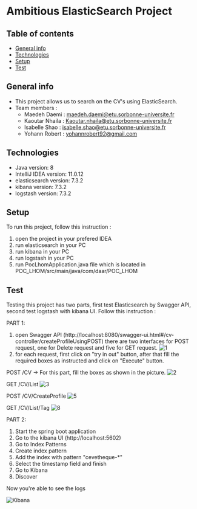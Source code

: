 # Ambitious ElasticSearch Project

## Table of contents
* [General info](#general-info)
* [Technologies](#technologies)
* [Setup](#setup)
* [Test](#test)

## General info
* This project allows us to search on the CV's using ElasticSearch.
* Team members :
   - Maedeh Daemi  :   maedeh.daemi@etu.sorbonne-universite.fr
   - Kaoutar Nhaila :  Kaoutar.nhaila@etu.sorbonne-universite.fr
   - Isabelle Shao   : isabelle.shao@etu.sorbonne-universite.fr
   - Yohann Robert   : yohannrobert92@gmail.com
    
## Technologies
* Java version: 8
* IntelliJ IDEA version: 11.0.12
* elasticsearch version: 7.3.2
* kibana version: 7.3.2
* logstash version: 7.3.2 
    
## Setup
To run this project, follow this instruction :

1. open the project in your prefered IDEA
2. run elasticsearch in your PC
3. run kibana in your PC
4. run logstash in your PC
5. run PocLhomApplication.java file which is located in POC_LHOM/src/main/java/com/daar/POC_LHOM


## Test
Testing this project has two parts, first test Elasticsearch by Swagger API, second test logstash with kibana UI.
Follow this instruction :

PART 1:
1. open Swagger API (http://localhost:8080/swagger-ui.html#/cv-controller/createProfileUsingPOST)
there are two interfaces for POST request, one for Delete request and five for GET request.
![1](https://imgur.com/XnxwxJs.png)
2. for each request, first click on "try in out" button, after that fill the required boxes as instructed and click on "Execute" button.

POST /CV -> For this part, fill the boxes as shown in the picture.
![2](https://imgur.com/mVoUYqt.png)

GET /CV/List
![3](https://imgur.com/HyBqKzQ.png)

POST /CV/CreateProfile
![5](https://imgur.com/P7WvU2S.png)

GET /CV/List/Tag
![8](https://imgur.com/NAp3S7L.png)

PART 2:
1. Start the spring boot application
2. Go to the kibana UI (http://localhost:5602)
3. Go to Index Patterns 
4. Create index pattern
5. Add the index with pattern "cevetheque-*"
6. Select the timestamp field and finish
7. Go to Kibana
8. Discover


Now you're able to see the logs

![Kibana](https://imgur.com/fPNjjxX.png)



